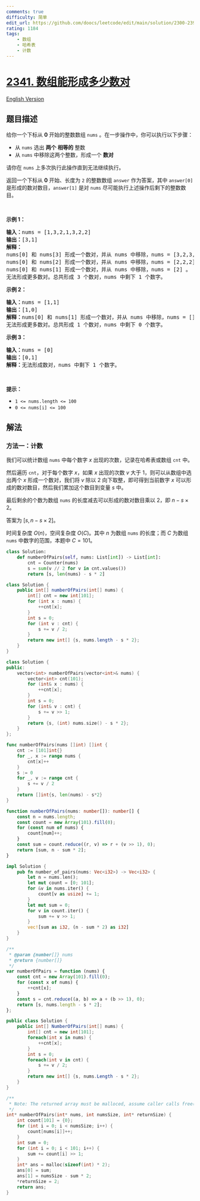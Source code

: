 ```yaml
---
comments: true
difficulty: 简单
edit_url: https://github.com/doocs/leetcode/edit/main/solution/2300-2399/2341.Maximum%20Number%20of%20Pairs%20in%20Array/README.md
rating: 1184
tags:
    - 数组
    - 哈希表
    - 计数
---
```


# [2341. 数组能形成多少数对](https://leetcode.cn/problems/maximum-number-of-pairs-in-array)

[English Version](/solution/2300-2399/2341.Maximum%20Number%20of%20Pairs%20in%20Array/README_EN.md)

## 题目描述

<!-- 这里写题目描述 -->

<p>给你一个下标从 <strong>0</strong> 开始的整数数组 <code>nums</code> 。在一步操作中，你可以执行以下步骤：</p>

<ul>
	<li>从 <code>nums</code> 选出 <strong>两个</strong> <strong>相等的</strong> 整数</li>
	<li>从 <code>nums</code> 中移除这两个整数，形成一个 <strong>数对</strong></li>
</ul>

<p>请你在 <code>nums</code> 上多次执行此操作直到无法继续执行。</p>

<p>返回一个下标从 <strong>0</strong> 开始、长度为 <code>2</code> 的整数数组 <code>answer</code> 作为答案，其中<em> </em><code>answer[0]</code><em> </em>是形成的数对数目，<code>answer[1]</code> 是对 <code>nums</code> 尽可能执行上述操作后剩下的整数数目。</p>

<p>&nbsp;</p>

<p><strong>示例 1：</strong></p>

<pre><strong>输入：</strong>nums = [1,3,2,1,3,2,2]
<strong>输出：</strong>[3,1]
<strong>解释：</strong>
nums[0] 和 nums[3] 形成一个数对，并从 nums 中移除，nums = [3,2,3,2,2] 。
nums[0] 和 nums[2] 形成一个数对，并从 nums 中移除，nums = [2,2,2] 。
nums[0] 和 nums[1] 形成一个数对，并从 nums 中移除，nums = [2] 。
无法形成更多数对。总共形成 3 个数对，nums 中剩下 1 个数字。</pre>

<p><strong>示例 2：</strong></p>

<pre><strong>输入：</strong>nums = [1,1]
<strong>输出：</strong>[1,0]
<strong>解释：</strong>nums[0] 和 nums[1] 形成一个数对，并从 nums 中移除，nums = [] 。
无法形成更多数对。总共形成 1 个数对，nums 中剩下 0 个数字。</pre>

<p><strong>示例 3：</strong></p>

<pre><strong>输入：</strong>nums = [0]
<strong>输出：</strong>[0,1]
<strong>解释：</strong>无法形成数对，nums 中剩下 1 个数字。
</pre>

<p>&nbsp;</p>

<p><strong>提示：</strong></p>

<ul>
	<li><code>1 &lt;= nums.length &lt;= 100</code></li>
	<li><code>0 &lt;= nums[i] &lt;= 100</code></li>
</ul>

## 解法

### 方法一：计数

我们可以统计数组 `nums` 中每个数字 $x$ 出现的次数，记录在哈希表或数组 `cnt` 中。

然后遍历 `cnt`，对于每个数字 $x$，如果 $x$ 出现的次数 $v$ 大于 $1$，则可以从数组中选出两个 $x$ 形成一个数对，我们将 $v$ 除以 $2$ 向下取整，即可得到当前数字 $x$ 可以形成的数对数目，然后我们累加这个数目到变量 $s$ 中。

最后剩余的个数为数组 `nums` 的长度减去可以形成的数对数目乘以 $2$，即 $n - s \times 2$。

答案为 $[s, n - s \times 2]$。

时间复杂度 $O(n)$，空间复杂度 $O(C)$。其中 $n$ 为数组 `nums` 的长度；而 $C$ 为数组 `nums` 中数字的范围，本题中 $C = 101$。

<!-- tabs:start -->

```python
class Solution:
    def numberOfPairs(self, nums: List[int]) -> List[int]:
        cnt = Counter(nums)
        s = sum(v // 2 for v in cnt.values())
        return [s, len(nums) - s * 2]
```

```java
class Solution {
    public int[] numberOfPairs(int[] nums) {
        int[] cnt = new int[101];
        for (int x : nums) {
            ++cnt[x];
        }
        int s = 0;
        for (int v : cnt) {
            s += v / 2;
        }
        return new int[] {s, nums.length - s * 2};
    }
}
```

```cpp
class Solution {
public:
    vector<int> numberOfPairs(vector<int>& nums) {
        vector<int> cnt(101);
        for (int& x : nums) {
            ++cnt[x];
        }
        int s = 0;
        for (int& v : cnt) {
            s += v >> 1;
        }
        return {s, (int) nums.size() - s * 2};
    }
};
```

```go
func numberOfPairs(nums []int) []int {
	cnt := [101]int{}
	for _, x := range nums {
		cnt[x]++
	}
	s := 0
	for _, v := range cnt {
		s += v / 2
	}
	return []int{s, len(nums) - s*2}
}
```

```ts
function numberOfPairs(nums: number[]): number[] {
    const n = nums.length;
    const count = new Array(101).fill(0);
    for (const num of nums) {
        count[num]++;
    }
    const sum = count.reduce((r, v) => r + (v >> 1), 0);
    return [sum, n - sum * 2];
}
```

```rust
impl Solution {
    pub fn number_of_pairs(nums: Vec<i32>) -> Vec<i32> {
        let n = nums.len();
        let mut count = [0; 101];
        for &v in nums.iter() {
            count[v as usize] += 1;
        }
        let mut sum = 0;
        for v in count.iter() {
            sum += v >> 1;
        }
        vec![sum as i32, (n - sum * 2) as i32]
    }
}
```

```js
/**
 * @param {number[]} nums
 * @return {number[]}
 */
var numberOfPairs = function (nums) {
    const cnt = new Array(101).fill(0);
    for (const x of nums) {
        ++cnt[x];
    }
    const s = cnt.reduce((a, b) => a + (b >> 1), 0);
    return [s, nums.length - s * 2];
};
```

```cs
public class Solution {
    public int[] NumberOfPairs(int[] nums) {
        int[] cnt = new int[101];
        foreach(int x in nums) {
            ++cnt[x];
        }
        int s = 0;
        foreach(int v in cnt) {
            s += v / 2;
        }
        return new int[] {s, nums.Length - s * 2};
    }
}
```

```c
/**
 * Note: The returned array must be malloced, assume caller calls free().
 */
int* numberOfPairs(int* nums, int numsSize, int* returnSize) {
    int count[101] = {0};
    for (int i = 0; i < numsSize; i++) {
        count[nums[i]]++;
    }
    int sum = 0;
    for (int i = 0; i < 101; i++) {
        sum += count[i] >> 1;
    }
    int* ans = malloc(sizeof(int) * 2);
    ans[0] = sum;
    ans[1] = numsSize - sum * 2;
    *returnSize = 2;
    return ans;
}
```

<!-- tabs:end -->

<!-- end -->
